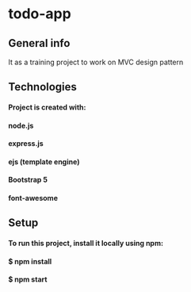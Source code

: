 # todo-app
## General info
It as a training project to work on MVC design pattern

## Technologies
#### Project is created with:
#### node.js
#### express.js
#### ejs (template engine)
#### Bootstrap 5
#### font-awesome
## Setup
#### To run this project, install it locally using npm:
#### $ npm install
#### $ npm start

